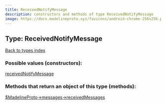 ```yaml
---
title: ReceivedNotifyMessage
description: constructors and methods of type ReceivedNotifyMessage
image: https://docs.madelineproto.xyz/favicons/android-chrome-256x256.png
---
```

## Type: ReceivedNotifyMessage  
[Back to types index](index.md)



### Possible values (constructors):

[receivedNotifyMessage](../constructors/receivedNotifyMessage.md)  



### Methods that return an object of this type (methods):

[$MadelineProto->messages->receivedMessages](../methods/messages_receivedMessages.md)  



